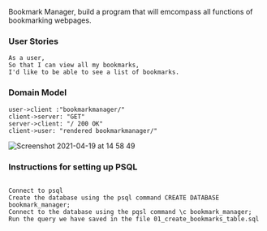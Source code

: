 Bookmark Manager, build a program that will emcompass all functions of bookmarking webpages.

### User Stories

```
As a user,
So that I can view all my bookmarks,
I'd like to be able to see a list of bookmarks.
```

### Domain Model

```
user->client :"bookmarkmanager/"
client->server: "GET"
server->client: "/ 200 OK"
client->user: "rendered bookmarkmanager/"
```

![Screenshot 2021-04-19 at 14 58 49](https://user-images.githubusercontent.com/79852994/115251626-9ecb0f80-a122-11eb-8086-c5bc69bb68a3.png)

### Instructions for setting up PSQL

````

Connect to psql
Create the database using the psql command CREATE DATABASE bookmark_manager;
Connect to the database using the pqsl command \c bookmark_manager;
Run the query we have saved in the file 01_create_bookmarks_table.sql
````